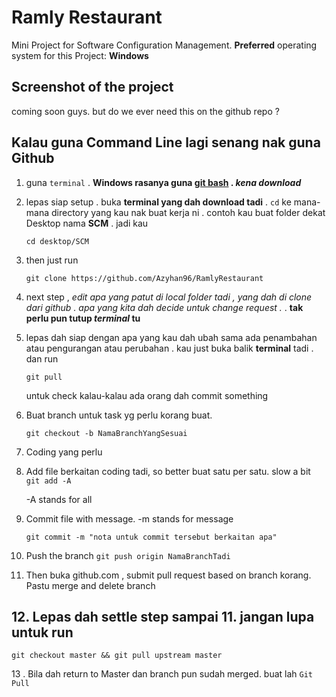 # Ramly Restaurant

Mini Project for Software Configuration Management.
**Preferred** operating system for this Project: **Windows**

## Screenshot of the project

coming soon guys. but do we ever need this on the github repo ?

## Kalau guna Command Line lagi senang nak guna Github

1. guna ```terminal``` . **Windows rasanya guna [git bash](https://git-scm.com/downloads) . *kena download***

2. lepas siap setup . buka **terminal yang dah download tadi** . ```cd``` ke mana-mana directory yang kau nak buat kerja ni . contoh kau buat folder dekat Desktop nama **SCM** . jadi kau 

    ```cd desktop/SCM``` 

3. then just run

    ```git clone https://github.com/Azyhan96/RamlyRestaurant```

4. next step , *edit apa yang patut di local folder tadi , yang dah di clone dari github . apa yang kita dah decide untuk change request .* . **tak perlu pun tutup *terminal* tu**

5. lepas dah siap dengan apa yang kau dah ubah sama ada penambahan atau pengurangan atau perubahan . kau just buka balik **terminal** tadi . dan run 

    ```git pull``` 

    untuk check kalau-kalau ada orang dah commit something

6. Buat branch untuk task yg perlu korang buat.

    ```git checkout -b NamaBranchYangSesuai```

7. Coding yang perlu

8. Add file berkaitan coding tadi, so better buat satu per satu. slow a bit
    ```git add -A```

    -A stands for all

9. Commit file with message. -m stands for message

    ```git commit -m "nota untuk commit tersebut berkaitan apa"```

10. Push the branch
    ```git push origin NamaBranchTadi```

11. Then buka github.com , submit pull request based on branch korang. Pastu merge and delete branch

## 12. Lepas dah settle step sampai 11. jangan lupa untuk run 

    git checkout master && git pull upstream master

13 . Bila dah return to Master dan branch pun sudah merged. buat lah ```Git Pull```